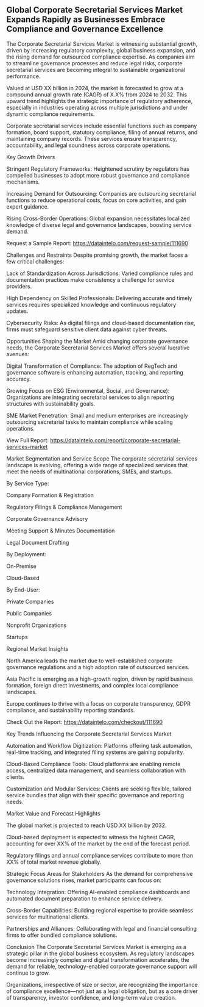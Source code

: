 ## Global Corporate Secretarial Services Market Expands Rapidly as Businesses Embrace Compliance and Governance Excellence

The Corporate Secretarial Services Market is witnessing substantial growth, driven by increasing regulatory complexity, global business expansion, and the rising demand for outsourced compliance expertise. As companies aim to streamline governance processes and reduce legal risks, corporate secretarial services are becoming integral to sustainable organizational performance.

Valued at USD XX billion in 2024, the market is forecasted to grow at a compound annual growth rate (CAGR) of X.X% from 2024 to 2032. This upward trend highlights the strategic importance of regulatory adherence, especially in industries operating across multiple jurisdictions and under dynamic compliance requirements.

Corporate secretarial services include essential functions such as company formation, board support, statutory compliance, filing of annual returns, and maintaining company records. These services ensure transparency, accountability, and legal soundness across corporate operations.

Key Growth Drivers

Stringent Regulatory Frameworks: Heightened scrutiny by regulators has compelled businesses to adopt more robust governance and compliance mechanisms.

Increasing Demand for Outsourcing: Companies are outsourcing secretarial functions to reduce operational costs, focus on core activities, and gain expert guidance.

Rising Cross-Border Operations: Global expansion necessitates localized knowledge of diverse legal and governance landscapes, boosting service demand.

Request a Sample Report: https://dataintelo.com/request-sample/111690

Challenges and Restraints
Despite promising growth, the market faces a few critical challenges:

Lack of Standardization Across Jurisdictions: Varied compliance rules and documentation practices make consistency a challenge for service providers.

High Dependency on Skilled Professionals: Delivering accurate and timely services requires specialized knowledge and continuous regulatory updates.

Cybersecurity Risks: As digital filings and cloud-based documentation rise, firms must safeguard sensitive client data against cyber threats.

Opportunities Shaping the Market
Amid changing corporate governance needs, the Corporate Secretarial Services Market offers several lucrative avenues:

Digital Transformation of Compliance: The adoption of RegTech and governance software is enhancing automation, tracking, and reporting accuracy.

Growing Focus on ESG (Environmental, Social, and Governance): Organizations are integrating secretarial services to align reporting structures with sustainability goals.

SME Market Penetration: Small and medium enterprises are increasingly outsourcing secretarial tasks to maintain compliance while scaling operations.

View Full Report: https://dataintelo.com/report/corporate-secretarial-services-market

Market Segmentation and Service Scope
The corporate secretarial services landscape is evolving, offering a wide range of specialized services that meet the needs of multinational corporations, SMEs, and startups.

By Service Type:

Company Formation & Registration

Regulatory Filings & Compliance Management

Corporate Governance Advisory

Meeting Support & Minutes Documentation

Legal Document Drafting

By Deployment:

On-Premise

Cloud-Based

By End-User:

Private Companies

Public Companies

Nonprofit Organizations

Startups

Regional Market Insights

North America leads the market due to well-established corporate governance regulations and a high adoption rate of outsourced services.

Asia Pacific is emerging as a high-growth region, driven by rapid business formation, foreign direct investments, and complex local compliance landscapes.

Europe continues to thrive with a focus on corporate transparency, GDPR compliance, and sustainability reporting standards.

Check Out the Report: https://dataintelo.com/checkout/111690

Key Trends Influencing the Corporate Secretarial Services Market

Automation and Workflow Digitization: Platforms offering task automation, real-time tracking, and integrated filing systems are gaining popularity.

Cloud-Based Compliance Tools: Cloud platforms are enabling remote access, centralized data management, and seamless collaboration with clients.

Customization and Modular Services: Clients are seeking flexible, tailored service bundles that align with their specific governance and reporting needs.

Market Value and Forecast Highlights

The global market is projected to reach USD XX billion by 2032.

Cloud-based deployment is expected to witness the highest CAGR, accounting for over XX% of the market by the end of the forecast period.

Regulatory filings and annual compliance services contribute to more than XX% of total market revenue globally.

Strategic Focus Areas for Stakeholders
As the demand for comprehensive governance solutions rises, market participants can focus on:

Technology Integration: Offering AI-enabled compliance dashboards and automated document preparation to enhance service delivery.

Cross-Border Capabilities: Building regional expertise to provide seamless services for multinational clients.

Partnerships and Alliances: Collaborating with legal and financial consulting firms to offer bundled compliance solutions.

Conclusion
The Corporate Secretarial Services Market is emerging as a strategic pillar in the global business ecosystem. As regulatory landscapes become increasingly complex and digital transformation accelerates, the demand for reliable, technology-enabled corporate governance support will continue to grow.

Organizations, irrespective of size or sector, are recognizing the importance of compliance excellence—not just as a legal obligation, but as a core driver of transparency, investor confidence, and long-term value creation.

